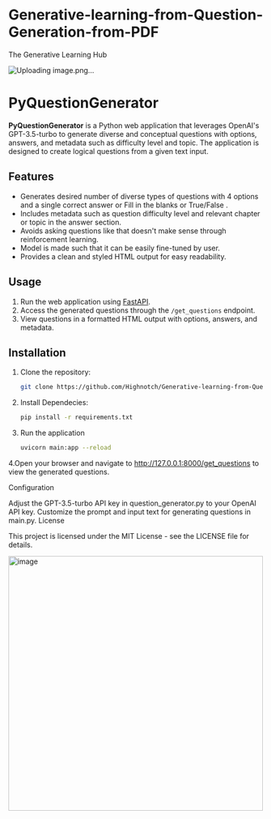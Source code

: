 # Generative-learning-from-Question-Generation-from-PDF
The Generative Learning Hub

![Uploading image.png…]()

# PyQuestionGenerator

**PyQuestionGenerator** is a Python web application that leverages OpenAI's GPT-3.5-turbo to generate diverse and conceptual questions with options, answers, and metadata such as difficulty level and topic. The application is designed to create logical questions from a given text input.

## Features

- Generates desired number of diverse types of questions with 4 options and a single correct answer or Fill in the blanks or True/False .
- Includes metadata such as question difficulty level and relevant chapter or topic in the answer section.
- Avoids asking questions like that doesn't make sense through reinforcement learning.
- Model is made such that it can be easily fine-tuned by user.
- Provides a clean and styled HTML output for easy readability.

## Usage

1. Run the web application using [FastAPI](https://fastapi.tiangolo.com/).
2. Access the generated questions through the `/get_questions` endpoint.
3. View questions in a formatted HTML output with options, answers, and metadata.

## Installation

1. Clone the repository:

   ```bash
   git clone https://github.com/Highnotch/Generative-learning-from-Question-Generation-from-PDF

2. Install Dependecies:
   ```bash
   pip install -r requirements.txt

3. Run the application
   ```bash
   uvicorn main:app --reload

4.Open your browser and navigate to http://127.0.0.1:8000/get_questions to view the generated questions.

Configuration

Adjust the GPT-3.5-turbo API key in question_generator.py to your OpenAI API key.
Customize the prompt and input text for generating questions in main.py.
License

This project is licensed under the MIT License - see the LICENSE file for details.



<img width="503" alt="image" src="https://github.com/Highnotch/Generative-learning-from-Question-Generation-from-PDF/assets/95304789/28460a25-d157-413d-89d0-c207241eaca0">

